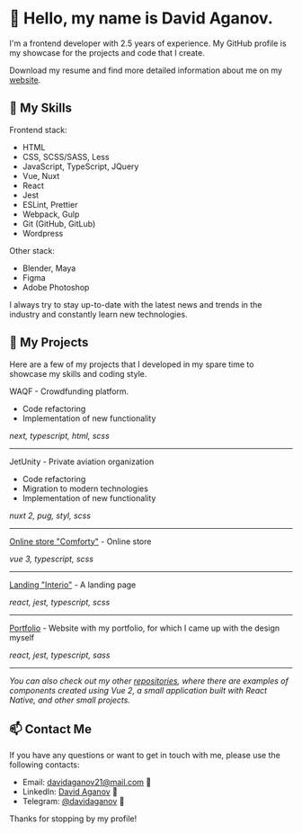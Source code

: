 # 👋 Hello, my name is David Aganov.

I'm a frontend developer with 2.5 years of experience. My GitHub profile is my showcase for the projects and code that I create.

Download my resume and find more detailed information about me on my [website](https://aganov.dev/).

## 🔧 My Skills

Frontend stack:
- HTML
- CSS, SCSS/SASS, Less
- JavaScript, TypeScript, JQuery
- Vue, Nuxt
- React
- Jest
- ESLint, Prettier
- Webpack, Gulp
- Git (GitHub, GitLub)
- Wordpress

Other stack:
- Blender, Maya
- Figma
- Adobe Photoshop

I always try to stay up-to-date with the latest news and trends in the industry and constantly learn new technologies.

## 🚀 My Projects

Here are a few of my projects that I developed in my spare time to showcase my skills and coding style.

WAQF - Crowdfunding platform. 
- Code refactoring
- Implementation of new functionality

*next, typescript, html, scss*

---

JetUnity - Private aviation organization 
- Code refactoring 
- Migration to modern technologies
- Implementation of new functionality

*nuxt 2, pug, styl, scss*

---

[Online store "Comforty"](https://github.com/davidaganov/comforty) - Online store

*vue 3, typescript, scss*

---

[Landing "Interio"](https://github.com/davidaganov/landing-interio) - A landing page

*react, jest, typescript, scss*

---

[Portfolio](https://github.com/davidaganov/davidaganov.github.io) - Website with my portfolio, for which I came up with the design myself

*react, jest, typescript, sass*

---

_You can also check out my other [repositories](https://github.com/davidaganov?tab=repositories), where there are examples of components created using Vue 2, a small application built with React Native, and other small projects._

## 📫 Contact Me

If you have any questions or want to get in touch with me, please use the following contacts:

- Email: davidaganov21@mail.com 📧
- LinkedIn: [David Aganov](https://www.linkedin.com/in/david-aganov/) 💼
- Telegram: [@davidaganov](https://t.me/davidaganov) :robot:

Thanks for stopping by my profile!
